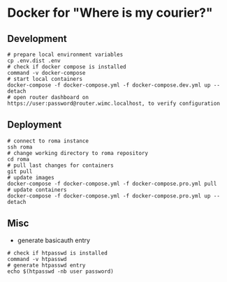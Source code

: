 # Docker for "Where is my courier?"

## Development
```shell script
# prepare local environment variables
cp .env.dist .env
# check if docker compose is installed
command -v docker-compose
# start local containers
docker-compose -f docker-compose.yml -f docker-compose.dev.yml up --detach
# open router dashboard on https://user:password@router.wimc.localhost, to verify configuration
```

## Deployment
```shell script
# connect to roma instance
ssh roma
# change working directory to roma repository
cd roma
# pull last changes for containers
git pull
# update images
docker-compose -f docker-compose.yml -f docker-compose.pro.yml pull
# update containers
docker-compose -f docker-compose.yml -f docker-compose.pro.yml up --detach
```

## Misc
- generate basicauth entry
```shell script
# check if htpasswd is installed
command -v htpasswd
# generate htpasswd entry
echo $(htpasswd -nb user password)
```
